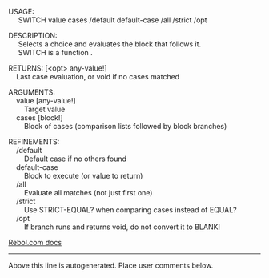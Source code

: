 USAGE:  
&nbsp;&nbsp;&nbsp;&nbsp;&nbsp;SWITCH&nbsp;value&nbsp;cases&nbsp;/default&nbsp;default-case&nbsp;/all&nbsp;/strict&nbsp;/opt  
  
DESCRIPTION:  
&nbsp;&nbsp;&nbsp;&nbsp;&nbsp;Selects&nbsp;a&nbsp;choice&nbsp;and&nbsp;evaluates&nbsp;the&nbsp;block&nbsp;that&nbsp;follows&nbsp;it.  
&nbsp;&nbsp;&nbsp;&nbsp;&nbsp;SWITCH&nbsp;is&nbsp;a&nbsp;function&nbsp;.  
  
RETURNS:&nbsp;[&lt;opt&gt;&nbsp;any-value!]  
&nbsp;&nbsp;&nbsp;&nbsp;Last&nbsp;case&nbsp;evaluation,&nbsp;or&nbsp;void&nbsp;if&nbsp;no&nbsp;cases&nbsp;matched  
  
ARGUMENTS:  
&nbsp;&nbsp;&nbsp;&nbsp;value&nbsp;[any-value!]  
&nbsp;&nbsp;&nbsp;&nbsp;&nbsp;&nbsp;&nbsp;&nbsp;Target&nbsp;value  
&nbsp;&nbsp;&nbsp;&nbsp;cases&nbsp;[block!]  
&nbsp;&nbsp;&nbsp;&nbsp;&nbsp;&nbsp;&nbsp;&nbsp;Block&nbsp;of&nbsp;cases&nbsp;(comparison&nbsp;lists&nbsp;followed&nbsp;by&nbsp;block&nbsp;branches)  
  
REFINEMENTS:  
&nbsp;&nbsp;&nbsp;&nbsp;/default  
&nbsp;&nbsp;&nbsp;&nbsp;&nbsp;&nbsp;&nbsp;&nbsp;Default&nbsp;case&nbsp;if&nbsp;no&nbsp;others&nbsp;found  
&nbsp;&nbsp;&nbsp;&nbsp;default-case  
&nbsp;&nbsp;&nbsp;&nbsp;&nbsp;&nbsp;&nbsp;&nbsp;Block&nbsp;to&nbsp;execute&nbsp;(or&nbsp;value&nbsp;to&nbsp;return)  
&nbsp;&nbsp;&nbsp;&nbsp;/all  
&nbsp;&nbsp;&nbsp;&nbsp;&nbsp;&nbsp;&nbsp;&nbsp;Evaluate&nbsp;all&nbsp;matches&nbsp;(not&nbsp;just&nbsp;first&nbsp;one)  
&nbsp;&nbsp;&nbsp;&nbsp;/strict  
&nbsp;&nbsp;&nbsp;&nbsp;&nbsp;&nbsp;&nbsp;&nbsp;Use&nbsp;STRICT-EQUAL?&nbsp;when&nbsp;comparing&nbsp;cases&nbsp;instead&nbsp;of&nbsp;EQUAL?  
&nbsp;&nbsp;&nbsp;&nbsp;/opt  
&nbsp;&nbsp;&nbsp;&nbsp;&nbsp;&nbsp;&nbsp;&nbsp;If&nbsp;branch&nbsp;runs&nbsp;and&nbsp;returns&nbsp;void,&nbsp;do&nbsp;not&nbsp;convert&nbsp;it&nbsp;to&nbsp;BLANK!  

[Rebol.com docs](http://www.rebol.com/r3/docs/functions/switch.html)
___
Above this line is autogenerated. Place user comments below.